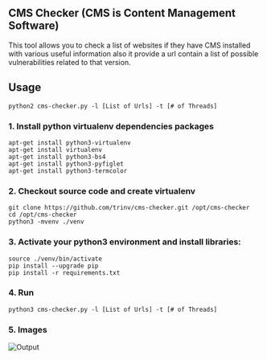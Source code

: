 ## CMS Checker (CMS is Content Management Software)
This tool allows you to check a list of websites if they have CMS installed with various useful information
also it provide a url contain a list of possible vulnerabilities related to that version.
## Usage
`python2 cms-checker.py -l [List of Urls] -t [# of Threads]`

### 1. Install python virtualenv dependencies packages
```
apt-get install python3-virtualenv
apt-get install virtualenv
apt-get install python3-bs4
apt-get install python3-pyfiglet
apt-get install python3-termcolor
```
### 2. Checkout source code and create virtualenv

```
git clone https://github.com/trinv/cms-checker.git /opt/cms-checker
cd /opt/cms-checker
python3 -mvenv ./venv
```

### 3. Activate your python3 environment and install libraries:
```
source ./venv/bin/activate
pip install --upgrade pip
pip install -r requirements.txt
```

### 4. Run
```
python3 cms-checker.py -l [List of Urls] -t [# of Threads]
```
### 5. Images

![Output](https://i.imgur.com/70U7XUB.png)

